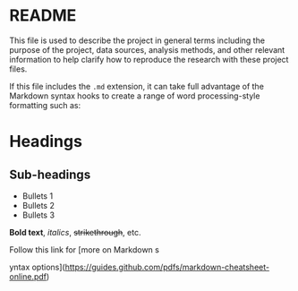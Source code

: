 # README

This file is used to describe the project in general terms including the purpose of the project, data sources, analysis methods, and other relevant information to help clarify how to reproduce the research with these project files.

If this file includes the `.md` extension, it can take full advantage of the Markdown syntax hooks to create a range of word processing-style formatting such as:

# Headings

## Sub-headings

* Bullets 1
* Bullets 2
* Bullets 3

**Bold text**, *italics*, ~~strikethrough~~, etc.

Follow this link for [more on Markdown s

yntax options](https://guides.github.com/pdfs/markdown-cheatsheet-online.pdf)
